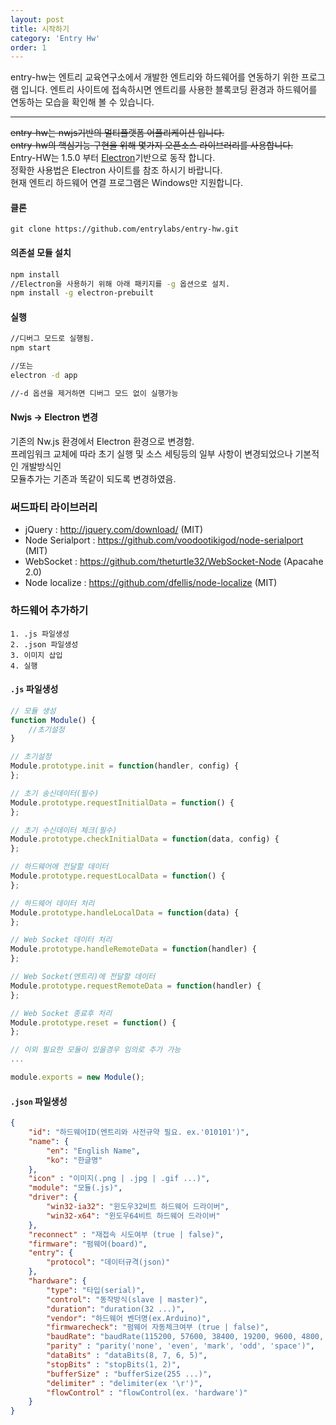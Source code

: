 ```yaml
---
layout: post
title: 시작하기
category: 'Entry Hw'
order: 1
---
```


entry-hw는 엔트리 교육연구소에서 개발한 엔트리와 하드웨어를 연동하기 위한 프로그램  입니다. 엔트리 사이트에 접속하시면 엔트리를 사용한 블록코딩 환경과 하드웨어를 연동하는 모습을 확인해 볼 수 있습니다.  

--- 

~~entry-hw는 nwjs기반의 멀티플랫폼 어플리케이션 입니다.~~  
~~entry-hw의 핵심기능 구현을 위해 몇가지 오픈소스 라이브러리를 사용합니다.~~  
Entry-HW는 1.5.0 부터 [Electron](https://github.com/electron/electron/tree/master/docs-translations/ko-KR)기반으로 동작 합니다.  
정확한 사용법은 Electron 사이트를 참조 하시기 바랍니다.  
현재 엔트리 하드웨어 연결 프로그램은 Windows만 지원합니다.

#### 클론  
```
git clone https://github.com/entrylabs/entry-hw.git
```

#### 의존설 모듈 설치  
```bash
npm install
//Electron을 사용하기 위해 아래 패키지를 -g 옵션으로 설치.
npm install -g electron-prebuilt
```

#### 실행  
```bash
//디버그 모드로 실행됨.
npm start

//또는 
electron -d app

//-d 옵션을 제거하면 디버그 모드 없이 실행가능
```

#### Nwjs -> Electron 변경  
기존의 Nw.js 환경에서 Electron 환경으로 변경함.  
프레임워크 교체에 따라 초기 실행 및 소스 세팅등의 일부 사항이 변경되었으나 기본적인 개발방식인  
모듈추가는 기존과 똑같이 되도록 변경하였음.  

### 써드파티 라이브러리
 * jQuery : http://jquery.com/download/ (MIT)
 * Node Serialport : https://github.com/voodootikigod/node-serialport (MIT)
 * WebSocket : https://github.com/theturtle32/WebSocket-Node (Apacahe 2.0)
 * Node localize : https://github.com/dfellis/node-localize (MIT)

### 하드웨어 추가하기
    1. .js 파일생성
    2. .json 파일생성
    3. 이미지 삽입
    4. 실행

#### `.js` 파일생성  
```js
// 모듈 생성
function Module() {
    //초기설정
}

// 초기설정
Module.prototype.init = function(handler, config) {
};

// 초기 송신데이터(필수)
Module.prototype.requestInitialData = function() {
};

// 초기 수신데이터 체크(필수)
Module.prototype.checkInitialData = function(data, config) {
};

// 하드웨어에 전달할 데이터
Module.prototype.requestLocalData = function() {
};

// 하드웨어 데이터 처리
Module.prototype.handleLocalData = function(data) {
};

// Web Socket 데이터 처리
Module.prototype.handleRemoteData = function(handler) {
};

// Web Socket(엔트리)에 전달할 데이터
Module.prototype.requestRemoteData = function(handler) {
};

// Web Socket 종료후 처리
Module.prototype.reset = function() {
};

// 이외 필요한 모듈이 있을경우 임의로 추가 가능
...

module.exports = new Module();
```

#### `.json` 파일생성  
```json
{
    "id": "하드웨어ID(엔트리와 사전규약 필요. ex.'010101')",
    "name": {
        "en": "English Name",
        "ko": "한글명"
    },
    "icon" : "이미지(.png | .jpg | .gif ...)",
    "module": "모듈(.js)",
    "driver": {
        "win32-ia32": "윈도우32비트 하드웨어 드라이버",
        "win32-x64": "윈도우64비트 하드웨어 드라이버"
    },
    "reconnect" : "재접속 시도여부 (true | false)",
    "firmware": "펌웨어(board)",
    "entry": {
        "protocol": "데이터규격(json)"
    },
    "hardware": {
        "type": "타입(serial)",
        "control": "동작방식(slave | master)",
        "duration": "duration(32 ...)",
        "vendor": "하드웨어 벤더명(ex.Arduino)",
        "firmwarecheck": "펌웨어 자동체크여부 (true | false)",
        "baudRate": "baudRate(115200, 57600, 38400, 19200, 9600, 4800, 2400, 1800, 1200, 600, 300, 200, 150, 134, 110, 75, 50)",
        "parity" : "parity('none', 'even', 'mark', 'odd', 'space')",
        "dataBits" : "dataBits(8, 7, 6, 5)",
        "stopBits" : "stopBits(1, 2)",
        "bufferSize" : "bufferSize(255 ...)",
        "delimiter" : "delimiter(ex '\r')",
        "flowControl" : "flowControl(ex. 'hardware')"
    }
}
```